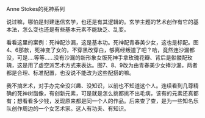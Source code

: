 Anne Stokes的死神系列

说过嘛，哪怕是封建迷信玄学，也还是有其逻辑的。玄学主题的艺术创作有它的基本法，怎么变也还是有些基本元素不能缺乏、乱变。

看看这里的案例：死神配沙漏，这是基本功。死神配青春美少女，这也是标配。图4、6那款，死神变了女的，不穿黑改穿白，够离经叛道了吧？哈，竟然连沙漏都没，可是....等等……没有沙漏的新形象女版死神手拿玫瑰花瓣、背后是骷髅配玫瑰，这是用了虚空派艺术方式来表达。图7、8、9改为由青春美少女捧沙漏，两者都是合理、标准配置，也没说不能改为这些配搭的嘛。

我不搞艺术，对手办完全没兴趣、没知识，以前也不知道这个人。连续看到几尊精确的死神树脂像，有创新元素，可是就是怎么挑都挑不出毛病，该有的元素还真都有；想看看多少钱，发现原来都是同一个人的作品。后来查了查，是为一些知名乐队创作周边的一个女艺术家。这人有功夫、有知识。




